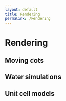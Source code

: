 ```yaml
---
layout: default
title: Rendering
permalink: /Rendering
---
```


# Rendering


## Moving dots

## Water simulations

## Unit cell models